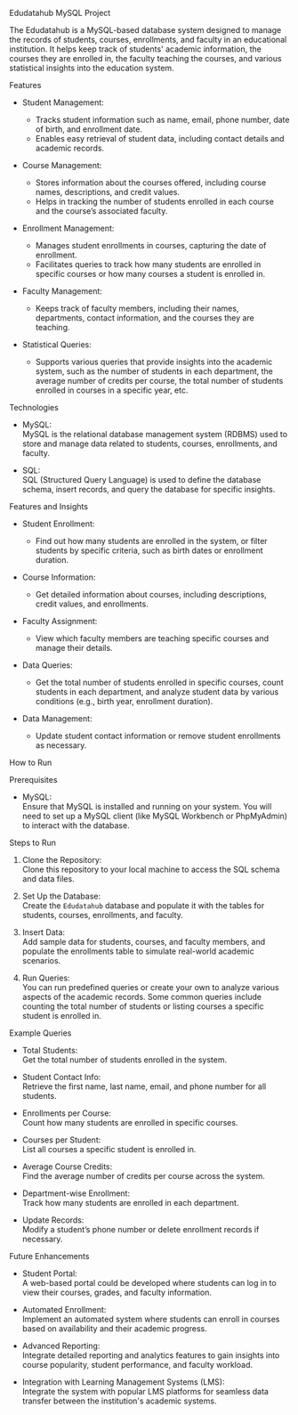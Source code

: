Edudatahub MySQL Project

The Edudatahub is a MySQL-based database system designed to manage the records of students, courses, enrollments, and faculty in an educational institution. It helps keep track of students' academic information, the courses they are enrolled in, the faculty teaching the courses, and various statistical insights into the education system.

Features

- Student Management:
  - Tracks student information such as name, email, phone number, date of birth, and enrollment date.
  - Enables easy retrieval of student data, including contact details and academic records.
  
- Course Management:
  - Stores information about the courses offered, including course names, descriptions, and credit values.
  - Helps in tracking the number of students enrolled in each course and the course’s associated faculty.
  
- Enrollment Management:
  - Manages student enrollments in courses, capturing the date of enrollment.
  - Facilitates queries to track how many students are enrolled in specific courses or how many courses a student is enrolled in.
  
- Faculty Management:
  - Keeps track of faculty members, including their names, departments, contact information, and the courses they are teaching.
  
- Statistical Queries:
  - Supports various queries that provide insights into the academic system, such as the number of students in each department, the average number of credits per course, the total number of students enrolled in courses in a specific year, etc.

Technologies

- MySQL:  
  MySQL is the relational database management system (RDBMS) used to store and manage data related to students, courses, enrollments, and faculty.

- SQL:  
  SQL (Structured Query Language) is used to define the database schema, insert records, and query the database for specific insights.

Features and Insights

- Student Enrollment:
  - Find out how many students are enrolled in the system, or filter students by specific criteria, such as birth dates or enrollment duration.
  
- Course Information:
  - Get detailed information about courses, including descriptions, credit values, and enrollments.
  
- Faculty Assignment:
  - View which faculty members are teaching specific courses and manage their details.

- Data Queries:
  - Get the total number of students enrolled in specific courses, count students in each department, and analyze student data by various conditions (e.g., birth year, enrollment duration).

- Data Management:
  - Update student contact information or remove student enrollments as necessary.
  
How to Run

Prerequisites

- MySQL:  
  Ensure that MySQL is installed and running on your system. You will need to set up a MySQL client (like MySQL Workbench or PhpMyAdmin) to interact with the database.

Steps to Run

1. Clone the Repository:  
   Clone this repository to your local machine to access the SQL schema and data files.

2. Set Up the Database:  
   Create the `Edudatahub` database and populate it with the tables for students, courses, enrollments, and faculty.

3. Insert Data:  
   Add sample data for students, courses, and faculty members, and populate the enrollments table to simulate real-world academic scenarios.

4. Run Queries:  
   You can run predefined queries or create your own to analyze various aspects of the academic records. Some common queries include counting the total number of students or listing courses a specific student is enrolled in.

Example Queries

- Total Students:  
  Get the total number of students enrolled in the system.

- Student Contact Info:  
  Retrieve the first name, last name, email, and phone number for all students.

- Enrollments per Course:  
  Count how many students are enrolled in specific courses.

- Courses per Student:  
  List all courses a specific student is enrolled in.

- Average Course Credits:  
  Find the average number of credits per course across the system.

- Department-wise Enrollment:  
  Track how many students are enrolled in each department.

- Update Records:  
  Modify a student’s phone number or delete enrollment records if necessary.

Future Enhancements

- Student Portal:  
  A web-based portal could be developed where students can log in to view their courses, grades, and faculty information.

- Automated Enrollment:  
  Implement an automated system where students can enroll in courses based on availability and their academic progress.

- Advanced Reporting:  
  Integrate detailed reporting and analytics features to gain insights into course popularity, student performance, and faculty workload.

- Integration with Learning Management Systems (LMS):  
  Integrate the system with popular LMS platforms for seamless data transfer between the institution's academic systems.
